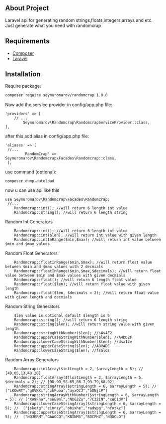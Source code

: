 ## About Project

Laravel api for generating random strings,floats,integers,arrays and etc.
Just generate what you need with randomcrap

## Requirements

* [Composer](https://getcomposer.org/)
* [Laravel](https://laravel.com/)

## Installation

Require package:
``` bash
composer require seymuromarov/randomcrap 1.0.0
```

Now add the service provider in config/app.php file:
```  
'providers' => [
    // ...
        Seymuromarov\Randomcrap\RandomcrapServiceProvider::class,
],
```

after this add alias in config/app.php file:

``` 
'aliases' => [
 //...
        'RandomCrap' => Seymuromarov\Randomcrap\Facades\Randomcrap::class,
 ],
```

use command (optional): 
``` 
composer dump-autoload
```
now u can use api like this 
```
use Seymuromarov\Randomcrap\Facades\Randomcrap;
 //...
    Randomcrap::int(); //will return 6 length int value
    Randomcrap::string(); //will return 6 length string
```

Random Int Generators
```
    Randomcrap::int(); //will return 6 length int value
    Randomcrap::int($len); //will return int value with given length
    Randomcrap::intInRange($min,$max); //will return int value between $min and $max values
```

Random Float Generators
```
    Randomcrap::floatInRange($min,$max); //will return float value between $min and $max values with 2 decmials
    Randomcrap::floatInRange($min,$max,$decimals); //will return float value between $min and $max values with given decmials
    Randomcrap::float(); //will return 6 length float value
    Randomcrap::float($len); //will return float value with given length
    Randomcrap::float($len, $decimals = 2); //will return float value with given length and decmials 
```


Random String Generators
```
    $len value is optional default $length is 6
    Randomcrap::string(); //will return 6 length string
    Randomcrap::string($len); //will return string value with given length
    Randomcrap::stringWithNumber($len); //sAs4E2
    Randomcrap::upperCaseStringWithNumber($len); //A4DD2F
    Randomcrap::lowerCaseStringWithNumber($len); //dsa12e
    Randomcrap::upperCaseString($len); //ADVADC
    Randomcrap::lowerCaseString($len); //fsalds   
```

Random Array Generators
```
    Randomcrap::intArray($intLength = 2, $arrayLength = 5); // [49,85,13,48,28]
    Randomcrap::floatArray($floatLength = 2, $arrayLength = 5, $decimals = 2); // [98.99,58.65,86.7,93.79,68.92]
    Randomcrap::stringArray($stringLength = 6, $arrayLength = 5); // ["LKOwRT","gUVKXi","zkFuoa","ayxQCJ","bDNjLP"]
    Randomcrap::stringArrayWithNumber($stringLength = 6, $arrayLength = 5); // ["XA9Fna","sWE9ml","NUG2Zu","7C32IN","xWC1dV"]
    Randomcrap::lowerCaseStringArray($stringLength = 6, $arrayLength = 5); //  ["jskotg","cionzy","obixhe","radypg","nfotkz"]
    Randomcrap::upperCaseStringArray($stringLength = 6, $arrayLength = 5); //  ["NQJERM","GAWOCQ","KBINMS","BDCFHZ","NQGCLO"]
```
